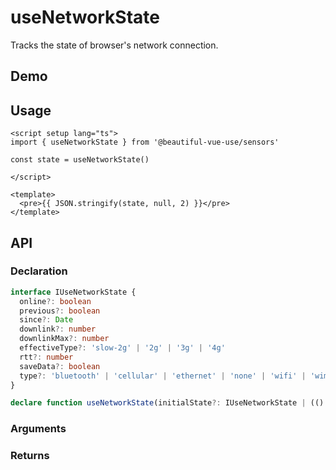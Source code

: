 # useNetworkState

Tracks the state of browser's network connection.

## Demo

## Usage

```vue
<script setup lang="ts">
import { useNetworkState } from '@beautiful-vue-use/sensors'

const state = useNetworkState()

</script>

<template>
  <pre>{{ JSON.stringify(state, null, 2) }}</pre>
</template>

```

## API

### Declaration

```ts
interface IUseNetworkState {
  online?: boolean
  previous?: boolean
  since?: Date
  downlink?: number
  downlinkMax?: number
  effectiveType?: 'slow-2g' | '2g' | '3g' | '4g'
  rtt?: number
  saveData?: boolean
  type?: 'bluetooth' | 'cellular' | 'ethernet' | 'none' | 'wifi' | 'wimax' | 'other' | 'unknown'
}

declare function useNetworkState(initialState?: IUseNetworkState | (() => IUseNetworkState)): IUseNetworkState;

```

### Arguments

### Returns

